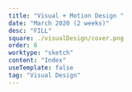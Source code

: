 ```yaml
---
title: "Visual + Motion Design "
date: "March 2020 (2 weeks)"
desc: "FILL"
square: ./visualDesign/cover.png
order: 6
worktype: "sketch"
content: "Index"
useTemplate: false
tag: "Visual Design"
---
```


<style>


</style>